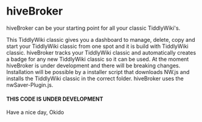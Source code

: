 # hiveBroker
hiveBroker can be your starting point for all your classic TiddlyWiki's.

This TiddlyWiki classic gives you a dashboard to manage, delete, copy and start your TiddlyWiki classic from one spot and it is build with TiddlyWiki classic.
hiveBroker tracks your TiddlyWiki classic and automatically creates a badge for any new TiddlyWiki classic so it can be used.
At the moment hiveBroker is under development and there will be breaking changes.
Installation will be possible by a installer script that downloads NW.js and installs the TiddlyWiki classic in the correct folder.
hiveBroker uses the nwSaver-Plugin.js.

#### THIS CODE IS UNDER DEVELOPMENT

Have a nice day, Okido
